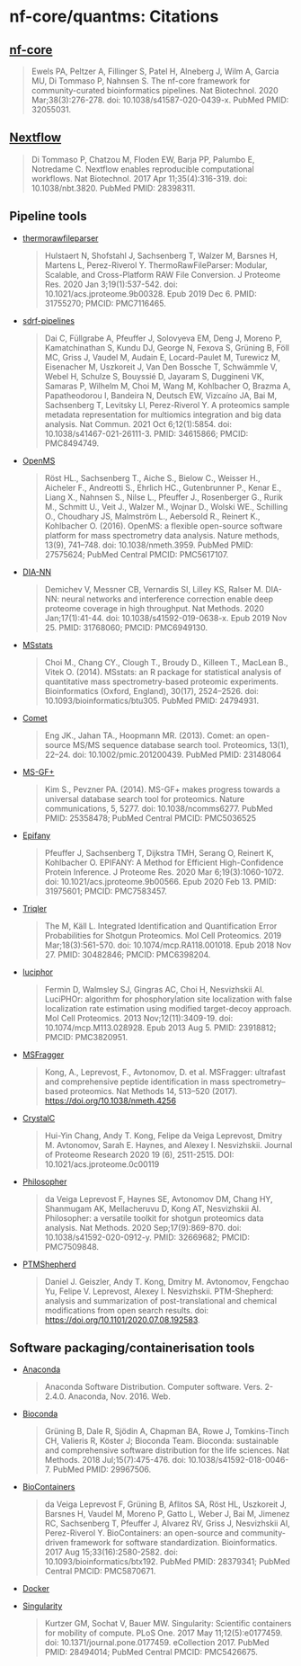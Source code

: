 # nf-core/quantms: Citations

## [nf-core](https://pubmed.ncbi.nlm.nih.gov/32055031/)

> Ewels PA, Peltzer A, Fillinger S, Patel H, Alneberg J, Wilm A, Garcia MU, Di Tommaso P, Nahnsen S. The nf-core framework for community-curated bioinformatics pipelines. Nat Biotechnol. 2020 Mar;38(3):276-278. doi: 10.1038/s41587-020-0439-x. PubMed PMID: 32055031.

## [Nextflow](https://pubmed.ncbi.nlm.nih.gov/28398311/)

> Di Tommaso P, Chatzou M, Floden EW, Barja PP, Palumbo E, Notredame C. Nextflow enables reproducible computational workflows. Nat Biotechnol. 2017 Apr 11;35(4):316-319. doi: 10.1038/nbt.3820. PubMed PMID: 28398311.

## Pipeline tools

- [thermorawfileparser](https://pubmed.ncbi.nlm.nih.gov/31755270/)

  > Hulstaert N, Shofstahl J, Sachsenberg T, Walzer M, Barsnes H, Martens L, Perez-Riverol Y. ThermoRawFileParser: Modular, Scalable, and Cross-Platform RAW File Conversion. J Proteome Res. 2020 Jan 3;19(1):537-542. doi: 10.1021/acs.jproteome.9b00328. Epub 2019 Dec 6. PMID: 31755270; PMCID: PMC7116465.

- [sdrf-pipelines](https://pubmed.ncbi.nlm.nih.gov/34615866/)

  > Dai C, Füllgrabe A, Pfeuffer J, Solovyeva EM, Deng J, Moreno P, Kamatchinathan S, Kundu DJ, George N, Fexova S, Grüning B, Föll MC, Griss J, Vaudel M, Audain E, Locard-Paulet M, Turewicz M, Eisenacher M, Uszkoreit J, Van Den Bossche T, Schwämmle V, Webel H, Schulze S, Bouyssié D, Jayaram S, Duggineni VK, Samaras P, Wilhelm M, Choi M, Wang M, Kohlbacher O, Brazma A, Papatheodorou I, Bandeira N, Deutsch EW, Vizcaíno JA, Bai M, Sachsenberg T, Levitsky LI, Perez-Riverol Y. A proteomics sample metadata representation for multiomics integration and big data analysis. Nat Commun. 2021 Oct 6;12(1):5854. doi: 10.1038/s41467-021-26111-3. PMID: 34615866; PMCID: PMC8494749.

- [OpenMS](https://pubmed.ncbi.nlm.nih.gov/27312411/)

  > Röst HL., Sachsenberg T., Aiche S., Bielow C., Weisser H., Aicheler F., Andreotti S., Ehrlich HC., Gutenbrunner P., Kenar E., Liang X., Nahnsen S., Nilse L., Pfeuffer J., Rosenberger G., Rurik M., Schmitt U., Veit J., Walzer M., Wojnar D., Wolski WE., Schilling O., Choudhary JS, Malmström L., Aebersold R., Reinert K., Kohlbacher O. (2016). OpenMS: a flexible open-source software platform for mass spectrometry data analysis. Nature methods, 13(9), 741–748. doi: 10.1038/nmeth.3959. PubMed PMID: 27575624; PubMed Central PMCID: PMC5617107.

- [DIA-NN](https://pubmed.ncbi.nlm.nih.gov/31768060/)

  > Demichev V, Messner CB, Vernardis SI, Lilley KS, Ralser M. DIA-NN: neural networks and interference correction enable deep proteome coverage in high throughput. Nat Methods. 2020 Jan;17(1):41-44. doi: 10.1038/s41592-019-0638-x. Epub 2019 Nov 25. PMID: 31768060; PMCID: PMC6949130.

- [MSstats](https://www.ncbi.nlm.nih.gov/pubmed/24794931/)

  > Choi M., Chang CY., Clough T., Broudy D., Killeen T., MacLean B., Vitek O. (2014). MSstats: an R package for statistical analysis of quantitative mass spectrometry-based proteomic experiments. Bioinformatics (Oxford, England), 30(17), 2524–2526. doi: 10.1093/bioinformatics/btu305. PubMed PMID: 24794931.

- [Comet](https://www.ncbi.nlm.nih.gov/pubmed/23148064/)

  > Eng JK., Jahan TA., Hoopmann MR. (2013). Comet: an open-source MS/MS sequence database search tool. Proteomics, 13(1), 22–24. doi: 10.1002/pmic.201200439. PubMed PMID: 23148064

- [MS-GF+](https://www.ncbi.nlm.nih.gov/pubmed/25358478/)

  > Kim S., Pevzner PA. (2014). MS-GF+ makes progress towards a universal database search tool for proteomics. Nature communications, 5, 5277. doi: 10.1038/ncomms6277. PubMed PMID: 25358478; PubMed Central PMCID: PMC5036525

- [Epifany](https://pubmed.ncbi.nlm.nih.gov/31975601/)

  > Pfeuffer J, Sachsenberg T, Dijkstra TMH, Serang O, Reinert K, Kohlbacher O. EPIFANY: A Method for Efficient High-Confidence Protein Inference. J Proteome Res. 2020 Mar 6;19(3):1060-1072. doi: 10.1021/acs.jproteome.9b00566. Epub 2020 Feb 13. PMID: 31975601; PMCID: PMC7583457.

- [Triqler](https://pubmed.ncbi.nlm.nih.gov/30482846/)

  > The M, Käll L. Integrated Identification and Quantification Error Probabilities for Shotgun Proteomics. Mol Cell Proteomics. 2019 Mar;18(3):561-570. doi: 10.1074/mcp.RA118.001018. Epub 2018 Nov 27. PMID: 30482846; PMCID: PMC6398204.

- [luciphor](https://pubmed.ncbi.nlm.nih.gov/23918812/)

  > Fermin D, Walmsley SJ, Gingras AC, Choi H, Nesvizhskii AI. LuciPHOr: algorithm for phosphorylation site localization with false localization rate estimation using modified target-decoy approach. Mol Cell Proteomics. 2013 Nov;12(11):3409-19. doi: 10.1074/mcp.M113.028928. Epub 2013 Aug 5. PMID: 23918812; PMCID: PMC3820951.

- [MSFragger](https://www.nature.com/articles/nmeth.4256)

  > Kong, A., Leprevost, F., Avtonomov, D. et al. MSFragger: ultrafast and comprehensive peptide identification in mass spectrometry–based proteomics. Nat Methods 14, 513–520 (2017). https://doi.org/10.1038/nmeth.4256

- [CrystalC](https://pubs.acs.org/doi/abs/10.1021/acs.jproteome.0c00119)

  > Hui-Yin Chang, Andy T. Kong, Felipe da Veiga Leprevost, Dmitry M. Avtonomov, Sarah E. Haynes, and Alexey I. Nesvizhskii. Journal of Proteome Research 2020 19 (6), 2511-2515. DOI: 10.1021/acs.jproteome.0c00119

- [Philosopher](https://www.nature.com/articles/s41592-020-0912-y)

  > da Veiga Leprevost F, Haynes SE, Avtonomov DM, Chang HY, Shanmugam AK, Mellacheruvu D, Kong AT, Nesvizhskii AI. Philosopher: a versatile toolkit for shotgun proteomics data analysis. Nat Methods. 2020 Sep;17(9):869-870. doi: 10.1038/s41592-020-0912-y. PMID: 32669682; PMCID: PMC7509848.

- [PTMShepherd](https://www.biorxiv.org/content/10.1101/2020.07.08.192583v1)
  > Daniel J. Geiszler, Andy T. Kong, Dmitry M. Avtonomov, Fengchao Yu, Felipe V. Leprevost, Alexey I. Nesvizhskii. PTM-Shepherd: analysis and summarization of post-translational and chemical modifications from open search results. doi: https://doi.org/10.1101/2020.07.08.192583.

## Software packaging/containerisation tools

- [Anaconda](https://anaconda.com)

  > Anaconda Software Distribution. Computer software. Vers. 2-2.4.0. Anaconda, Nov. 2016. Web.

- [Bioconda](https://pubmed.ncbi.nlm.nih.gov/29967506/)

  > Grüning B, Dale R, Sjödin A, Chapman BA, Rowe J, Tomkins-Tinch CH, Valieris R, Köster J; Bioconda Team. Bioconda: sustainable and comprehensive software distribution for the life sciences. Nat Methods. 2018 Jul;15(7):475-476. doi: 10.1038/s41592-018-0046-7. PubMed PMID: 29967506.

- [BioContainers](https://pubmed.ncbi.nlm.nih.gov/28379341/)

  > da Veiga Leprevost F, Grüning B, Aflitos SA, Röst HL, Uszkoreit J, Barsnes H, Vaudel M, Moreno P, Gatto L, Weber J, Bai M, Jimenez RC, Sachsenberg T, Pfeuffer J, Alvarez RV, Griss J, Nesvizhskii AI, Perez-Riverol Y. BioContainers: an open-source and community-driven framework for software standardization. Bioinformatics. 2017 Aug 15;33(16):2580-2582. doi: 10.1093/bioinformatics/btx192. PubMed PMID: 28379341; PubMed Central PMCID: PMC5870671.

- [Docker](https://dl.acm.org/doi/10.5555/2600239.2600241)

- [Singularity](https://pubmed.ncbi.nlm.nih.gov/28494014/)
  > Kurtzer GM, Sochat V, Bauer MW. Singularity: Scientific containers for mobility of compute. PLoS One. 2017 May 11;12(5):e0177459. doi: 10.1371/journal.pone.0177459. eCollection 2017. PubMed PMID: 28494014; PubMed Central PMCID: PMC5426675.
